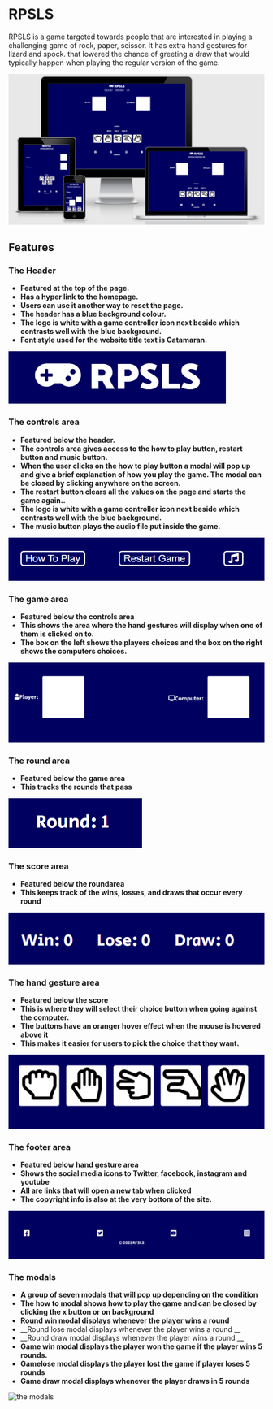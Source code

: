 # RPSLS
RPSLS is a game targeted towards people that are interested in playing a challenging game of rock, paper, scissor. 
It has extra hand gestures for  lizard and spock. that lowered the chance of greeting a draw that would typically happen when playing the regular version of the game.

![RPSLS website Mockup](https://github.com/Awoyalejohn/RPSLS/blob/main/assets/readme-files/website-mockup-image.PNG)

## Features 

### The Header

- __Featured at the top of the page.__
- __Has a hyper link to the homepage.__
- __Users can use it another way to reset the page.__
- __The header has a blue background colour.__
- __The logo is white with a game controller icon next beside which contrasts well with the blue background.__
- __Font style used for the website title text is Catamaran.__
 
 ![Header](https://github.com/Awoyalejohn/RPSLS/blob/main/assets/readme-files/heade-image.PNG)
 
 ### The controls area

- __Featured below the header.__
- __The controls area gives access to the how to play button, restart button and music button.__
- __When the user clicks on the how to play button a modal will pop up and give a brief explanation of how you play the game. The modal can be closed by clicking anywhere on the screen.__
- __The restart button clears all the values on the page and starts the game again..__
- __The logo is white with a game controller icon next beside which contrasts well with the blue background.__
- __The music button plays the audio file put inside the game.__
 
 ![Controls area image](https://github.com/Awoyalejohn/RPSLS/blob/main/assets/readme-files/controls-image.PNG)
 
 ### The game area

- __Featured below the controls area__
- __This shows the area where the hand gestures will display when one of them is clicked on to.__
- __The box on the left shows the players choices and the box on the right shows the computers choices.__
 
 ![game area image](https://github.com/Awoyalejohn/RPSLS/blob/main/assets/readme-files/game-area-image.PNG)
 
  ### The round area

- __Featured below the game area__
- __This tracks the rounds that pass__
 
 ![round area image](https://github.com/Awoyalejohn/RPSLS/blob/main/assets/readme-files/round%20image.PNG)
 
   ### The score area

- __Featured below the roundarea__
- __This keeps track of the wins, losses, and draws that occur every round__
 
 ![score area image](https://github.com/Awoyalejohn/RPSLS/blob/main/assets/readme-files/score-image.PNG)
 
 ### The hand gesture area

- __Featured below the score__
- __This is where they will select their choice button when going against the computer.__
- __The buttons have an oranger hover effect when the mouse is hovered above it__
- __This makes it easier for users to pick the choice that they want.__
 
 ![hand gesture area](https://github.com/Awoyalejohn/RPSLS/blob/main/assets/readme-files/hand-gestures-image.PNG)
 
  ### The footer area

- __Featured below hand gesture area__
- __Shows the social media icons to Twitter, facebook, instagram and youtube__
- __All are links that will open a new tab when clicked__
- __The copyright info is also at the very bottom of the site.__
 
 ![footer area](https://github.com/Awoyalejohn/RPSLS/blob/main/assets/readme-files/footer-image.PNG)
 
 ### The modals 

- __A group of seven modals that will pop up depending on the condition__
- __The how to modal shows how to play the game and can be closed by clicking the x  button or on background__
- __Round win modal displays whenever the player wins a round__
- __Round lose modal displays whenever the player wins a round __
- __Round draw modal displays whenever the player wins a round __
- __Game win  modal displays the player won the game if the player wins 5 rounds.__
- __Gamelose  modal displays the player lost the game if  player loses 5 rounds__
- __Game draw modal displays whenever the player draws in 5 rounds__
 
 ![the modals](...)
 
 

